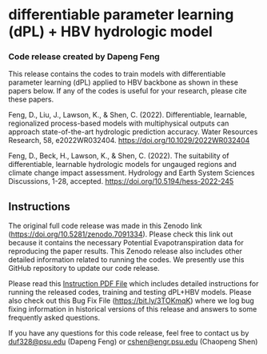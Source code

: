 # differentiable parameter learning (dPL) + HBV hydrologic model
### Code release created by Dapeng Feng
This release contains the codes to train models with differentiable parameter learning (dPL) applied to HBV backbone 
as shown in these papers below. If any of the codes is useful for your research, please cite these papers.

Feng, D., Liu, J., Lawson, K., & Shen, C. (2022). Differentiable, learnable, regionalized process-based models with 
multiphysical outputs can approach state-of-the-art hydrologic prediction accuracy. Water Resources Research, 58, 
e2022WR032404. https://doi.org/10.1029/2022WR032404

Feng, D., Beck, H., Lawson, K., & Shen, C. (2022). The suitability of differentiable, learnable hydrologic models for 
ungauged regions and climate change impact assessment. Hydrology and Earth System Sciences Discussions, 1-28, 
accepted. https://doi.org/10.5194/hess-2022-245

## Instructions
The original full code release was made in this Zenodo link (https://doi.org/10.5281/zenodo.7091334). Please check this link out
because it contains the necessary Potential Evapotranspiration data for reproducing the paper results. This Zenodo release 
also includes other detailed information related to running the codes. We presently use this GitHub repository to update our code release. 

Please read this [Instruction PDF File](Instructions_README.pdf) which includes detailed instructions for running the 
released codes, training and testing dPL+HBV models. Please also check out this Bug Fix File (https://bit.ly/3TOKmqK) where
we log bug fixing information in historical versions of this release and answers to some frequently asked questions.


If you have any questions for this code release, feel free to contact us by duf328@psu.edu (Dapeng Feng) or cshen@engr.psu.edu (Chaopeng Shen)
